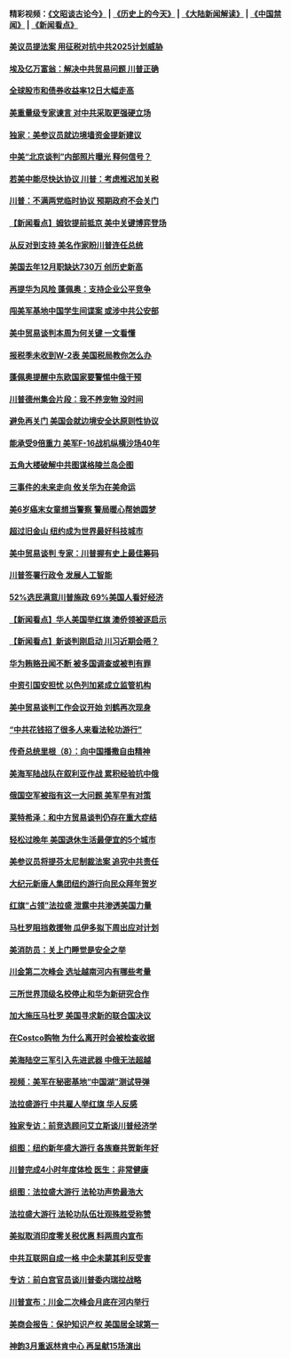 #### 精彩视频：[《文昭谈古论今》](http://45.76.195.252/wenzhao) | [《历史上的今天》](http://45.76.195.252/today-in-history) | [《大陆新闻解读》](http://45.76.195.252/ntdtv-comedy) | [《中国禁闻》](http://45.76.195.252/ntdtv-news) | [《新闻看点》](http://45.76.195.252/news-insight) 

 #### [美议员提法案 用征税对抗中共2025计划威胁](../pages/nsc412/n11040820.md?t=02130931) 

#### [埃及亿万富翁：解决中共贸易问题 川普正确](../pages/nsc412/n11040351.md?t=02130931) 

#### [全球股市和债券收益率12日大幅走高](../pages/nsc412/n11040548.md?t=02130931) 

#### [美重量级专家谏言 对中共采取更强硬立场](../pages/nsc412/n11040358.md?t=02130931) 

#### [独家：美参议员就边境墙资金提新建议](../pages/nsc412/n11040426.md?t=02130931) 

#### [中美“北京谈判”内部照片曝光 释何信号？](../pages/nsc412/n11040032.md?t=02130931) 

#### [若美中能尽快达协议 川普：考虑推迟加关税](../pages/nsc412/n11040298.md?t=02130931) 

#### [川普：不满两党临时协议 预期政府不会关门](../pages/nsc412/n11040382.md?t=02130931) 

#### [【新闻看点】姆钦提前抵京 美中关键博弈登场](../pages/nsc412/n11040007.md?t=02130931) 

#### [从反对到支持 美名作家盼川普连任总统](../pages/nsc412/n11040403.md?t=02130931) 

#### [美国去年12月职缺达730万 创历史新高](../pages/nsc412/n11040252.md?t=02130931) 

#### [再提华为风险 蓬佩奥：支持企业公平竞争](../pages/nsc412/n11040198.md?t=02130931) 

#### [闯美军基地中国学生间谍案 或涉中共公安部](../pages/nsc412/n11040083.md?t=02130931) 

#### [美中贸易谈判本周为何关键 一文看懂](../pages/nsc412/n11040025.md?t=02130931) 

#### [报税季未收到W-2表 美国税局教你怎么办](../pages/nsc412/n11040031.md?t=02130931) 

#### [蓬佩奥提醒中东欧国家要警惕中俄干预](../pages/nsc412/n11039745.md?t=02130931) 

#### [川普德州集会片段：我不养宠物 没时间](../pages/nsc412/n11039218.md?t=02130931) 

#### [避免再关门 美国会就边境安全达原则性协议](../pages/nsc412/n11039556.md?t=02130931) 

#### [能承受9倍重力 美军F-16战机纵横沙场40年](../pages/nsc412/n11039432.md?t=02130931) 

#### [五角大楼破解中共图谋格陵兰岛企图](../pages/nsc412/n11038368.md?t=02130931) 

#### [三事件的未来走向 攸关华为在美命运](../pages/nsc412/n11038473.md?t=02130931) 

#### [美6岁癌末女童想当警察 警局暖心帮她圆梦](../pages/nsc412/n11039117.md?t=02130931) 

#### [超过旧金山 纽约成为世界最好科技城市](../pages/nsc412/n11038537.md?t=02130931) 

#### [美中贸易谈判 专家：川普握有史上最佳筹码](../pages/nsc412/n11038534.md?t=02130931) 

#### [川普签署行政令 发展人工智能](../pages/nsc412/n11038189.md?t=02130931) 

#### [52%选民满意川普施政 69%美国人看好经济](../pages/nsc412/n11038428.md?t=02130931) 

#### [【新闻看点】华人美国举红旗 澳侨领被逐启示](../pages/nsc412/n11038210.md?t=02130931) 

#### [【新闻看点】新谈判刚启动 川习近期会晤？](../pages/nsc412/n11037934.md?t=02130931) 

#### [华为贿赂丑闻不断 被多国调查或被判有罪](../pages/nsc412/n11038028.md?t=02130931) 

#### [中资引国安担忧 以色列加紧成立监管机构](../pages/nsc412/n11037999.md?t=02130931) 

#### [美中贸易谈判工作会议开始 刘鹤再次现身](../pages/nsc412/n11037952.md?t=02130931) 

#### [“中共花钱招了很多人来看法轮功游行”](../pages/nsc412/n11035086.md?t=02130931) 

#### [传奇总统里根（8）：向中国播撒自由精神](../pages/nsc412/n11031942.md?t=02130931) 

#### [美海军陆战队在叙利亚作战 累积经验抗中俄](../pages/nsc412/n11037435.md?t=02130931) 

#### [俄国空军被指有这一大问题 美军早有对策](../pages/nsc412/n11036963.md?t=02130931) 

#### [莱特希泽：和中方贸易谈判仍存在重大症结](../pages/nsc412/n11036185.md?t=02130931) 

#### [轻松过晚年 美国退休生活最便宜的5个城市](../pages/nsc412/n11029797.md?t=02130931) 

#### [美参议员将提芬太尼制裁法案 追究中共责任](../pages/nsc412/n11036127.md?t=02130931) 

#### [大纪元新唐人集团纽约游行向民众拜年贺岁](../pages/nsc412/n11036091.md?t=02130931) 

#### [红旗“占领”法拉盛 泄露中共渗透美国力量](../pages/nsc412/n11035177.md?t=02130931) 

#### [马杜罗阻挡救援物 瓜伊多拟下周出应对计划](../pages/nsc412/n11035966.md?t=02130931) 

#### [美消防员：关上门睡觉是安全之举](../pages/nsc412/n11035932.md?t=02130931) 

#### [川金第二次峰会 选址越南河内有哪些考量](../pages/nsc412/n11034808.md?t=02130931) 

#### [三所世界顶级名校停止和华为新研究合作](../pages/nsc412/n11034829.md?t=02130931) 

#### [加大施压马杜罗 美国寻求新的联合国决议](../pages/nsc412/n11035619.md?t=02130931) 

#### [在Costco购物 为什么离开时会被检查收据](../pages/nsc412/n11029636.md?t=02130931) 

#### [美海陆空三军引入先进武器 中俄无法超越](../pages/nsc412/n11019720.md?t=02130931) 

#### [视频：美军在秘密基地“中国湖”测试导弹](../pages/nsc412/n11035439.md?t=02130931) 

#### [法拉盛游行 中共雇人举红旗 华人反感](../pages/nsc412/n11035206.md?t=02130931) 

#### [独家专访：前竞选顾问艾立斯谈川普经济学](../pages/nsc412/n11034992.md?t=02130931) 

#### [组图：纽约新年盛大游行 各族裔共贺新年好](../pages/nsc412/n11034920.md?t=02130931) 

#### [川普完成4小时年度体检 医生：非常健康](../pages/nsc412/n11034715.md?t=02130931) 

#### [组图：法拉盛大游行 法轮功声势最浩大](../pages/nsc412/n11034814.md?t=02130931) 

#### [法拉盛大游行 法轮功队伍壮观殊胜受称赞](../pages/nsc412/n11034852.md?t=02130931) 

#### [美拟取消印度零关税优惠 料两周内宣布](../pages/nsc412/n11034785.md?t=02130931) 

#### [中共互联网自成一格 中企未蒙其利反受害](../pages/nsc412/n11034725.md?t=02130931) 

#### [专访：前白宫官员谈川普委内瑞拉战略](../pages/nsc412/n11032742.md?t=02130931) 

#### [川普宣布：川金二次峰会月底在河内举行](../pages/nsc412/n11034200.md?t=02130931) 

#### [美商会报告：保护知识产权 美国居全球第一](../pages/nsc412/n11033507.md?t=02130931) 

#### [神韵3月重返林肯中心 再呈献15场演出](../pages/nsc412/n11033703.md?t=02130931) 

